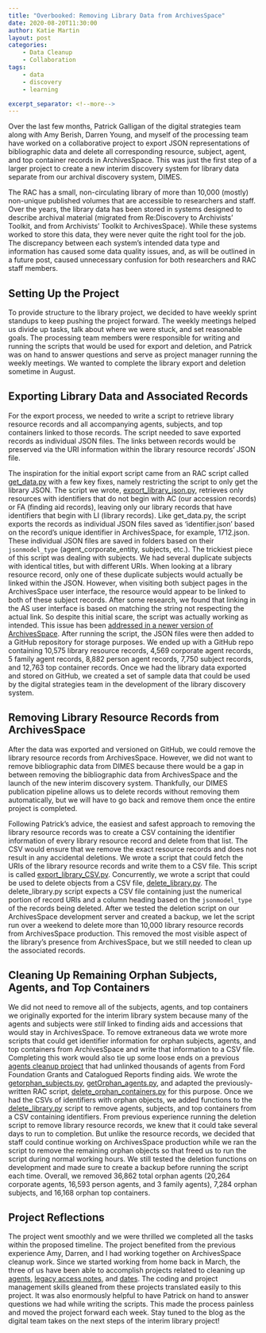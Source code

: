 ```yaml
---
title: "Overbooked: Removing Library Data from ArchivesSpace"
date: 2020-08-20T11:30:00
author: Katie Martin
layout: post
categories:
    - Data Cleanup
    - Collaboration
tags:
    - data
    - discovery
    - learning

excerpt_separator: <!--more-->
---
```


Over the last few months, Patrick Galligan of the digital strategies team along with Amy Berish, Darren Young, and myself of the processing team have worked on a collaborative project to export JSON representations of bibliographic data and delete all corresponding resource, subject, agent, and top container records in ArchivesSpace. This was just the first step of a larger project to create a new interim discovery system for library data separate from our archival discovery system, DIMES.

 <!--more-->

The RAC has a small, non-circulating library of more than 10,000 (mostly) non-unique published volumes that are accessible to researchers and staff. Over the years, the library data has been stored in systems designed to describe archival material (migrated from Re:Discovery to Archivists’ Toolkit, and from Archivists’ Toolkit to ArchivesSpace). While these systems worked to store this data, they were never quite the right tool for the job. The discrepancy between each system’s intended data type and information has caused some data quality issues, and, as will be outlined in a future post, caused unnecessary confusion for both researchers and RAC staff members.

## Setting Up the Project

To provide structure to the library project, we decided to have weekly sprint standups to keep pushing the project forward. The weekly meetings helped us divide up tasks, talk about where we were stuck, and set reasonable goals. The processing team members were responsible for writing and running the scripts that would be used for export and deletion, and Patrick was on hand to answer questions and serve as project manager running the weekly meetings. We wanted to complete the library export and deletion sometime in August.

## Exporting Library Data and Associated Records

For the export process, we needed to write a script to retrieve library resource records and all accompanying agents, subjects, and top containers linked to those records. The script needed to save exported records as individual JSON files. The links between records would be preserved via the URI information within the library resource records’ JSON file.

The inspiration for the initial export script came from an RAC script called [get_data.py](https://github.com/RockefellerArchiveCenter/scripts/blob/base/archivessnake/get_data.py) with a few key fixes, namely restricting the script to only get the library JSON. The script we wrote, [export_library_json.py](https://github.com/RockefellerArchiveCenter/scripts/blob/base/archivessnake/export_library_json.py), retrieves only resources with identifiers that do not begin with AC (our accession records) or FA (finding aid records), leaving only our library records that have identifiers that begin with LI (library records).  Like get_data.py, the script exports the records as individual JSON files saved as ‘identifier.json’ based on the record’s unique identifier in ArchivesSpace, for example, 1712.json. These individual JSON files are saved in folders based on their `jsonmodel_type` (agent_corporate_entity, subjects, etc.). The trickiest piece of this script was dealing with subjects. We had several duplicate subjects with identical titles, but with different URIs. When looking at a library resource record, only one of these duplicate subjects would actually be linked within the JSON. However, when visiting both subject pages in the ArchivesSpace user interface, the resource would appear to be linked to both of these subject records. After some research, we found that linking in the AS user interface is based on matching the string not respecting the actual link. So despite this initial scare, the script was actually working as intended. This issue has been [addressed in a newer version of ArchivesSpace](https://github.com/archivesspace/archivesspace/pull/1789). After running the script, the JSON files were then added to a GitHub repository for storage purposes. We ended up with a GitHub repo containing 10,575 library resource records, 4,569 corporate agent records, 5 family agent records, 8,882 person agent records, 7,750 subject records, and 12,763 top container records. Once we had the library data exported and stored on GitHub, we created a set of sample data that could be used by the digital strategies team in the development of the library discovery system.

## Removing Library Resource Records from ArchivesSpace

After the data was exported and versioned on GitHub, we could remove the library resource records from ArchivesSpace. However, we did not want to remove bibliographic data from DIMES because there would be a gap in between removing the bibliographic data from ArchivesSpace and the launch of the new interim discovery system. Thankfully, our DIMES publication pipeline allows us to delete records without removing them automatically, but we will have to go back and remove them once the entire project is completed.

Following Patrick’s advice, the easiest and safest approach to removing the library resource records was to create a CSV containing the identifier information of every library resource record and delete from that list. The CSV would ensure that we remove the exact resource records and does not result in any accidental deletions. We wrote a script that could fetch the URIs of the library resource records and write them to a CSV file. This script is called [export_library_CSV.py](https://github.com/RockefellerArchiveCenter/scripts/blob/base/archivessnake/export_library_csv.py). Concurrently, we wrote a script that could be used to delete objects from a CSV file, [delete_library.py](https://github.com/RockefellerArchiveCenter/scripts/blob/base/archivessnake/delete_library.py). The delete_library.py script expects a CSV file containing just the numerical portion of record URIs and a column heading based on the `jsonmodel_type` of the records being deleted. After we tested the deletion script on our ArchivesSpace development server and created a backup, we let the script run over a weekend to delete more than 10,000 library resource records from ArchivesSpace production. This removed the most visible aspect of the library’s presence from ArchivesSpace, but we still needed to clean up the associated records.

## Cleaning Up Remaining Orphan Subjects, Agents, and Top Containers

We did not need to remove all of the subjects, agents, and top containers we originally exported for the interim library system because many of the agents and subjects were *still* linked to finding aids and accessions that would stay in ArchivesSpace. To remove extraneous data we  wrote more scripts that could get identifier information for orphan subjects, agents, and top containers from ArchivesSpace and write that information to a CSV file. Completing this work would also tie up some loose ends on a previous [agents cleanup project](https://blog.rockarch.org/archivesspace-cleanup-agents) that had unlinked thousands of agents from Ford Foundation Grants and Catalogued Reports finding aids. We wrote the [getorphan_subjects.py](https://github.com/RockefellerArchiveCenter/scripts/blob/base/archivessnake/getorphan_subjects.py), [getOrphan_agents.py](https://github.com/RockefellerArchiveCenter/scripts/blob/base/archivessnake/getOrphan_agents.py), and adapted the previously-written RAC script, [delete_orphan_containers.py](https://github.com/RockefellerArchiveCenter/scripts/blob/base/archivessnake/delete_orphan_containers.py) for this purpose. Once we had the CSVs of identifiers with orphan objects, we added functions to the [delete_library.py](https://github.com/RockefellerArchiveCenter/scripts/blob/base/archivessnake/delete_library.py) script to remove agents, subjects, and top containers from a CSV containing identifiers. From previous experience running the deletion script to remove library resource records, we knew that it could take several days to run to completion. But unlike the resource records, we decided that staff could continue working on ArchivesSpace production while we ran the script to remove the remaining orphan objects so that freed us to run the script during normal working hours. We still tested the deletion functions on development and made sure to create a backup before running the script each time. Overall, we removed 36,862 total orphan agents (20,264 corporate agents, 16,593 person agents, and 3 family agents), 7,284 orphan subjects, and 16,168 orphan top containers.

## Project Reflections

The project went smoothly and we were thrilled we completed all the tasks within the proposed timeline. The project benefited from the previous experience Amy, Darren, and I had working together on ArchivesSpace cleanup work. Since we started working from home back in March, the three of us have been able to accomplish projects related to cleaning up [agents](https://blog.rockarch.org/archivesspace-cleanup-agents), [legacy access notes](https://blog.rockarch.org/archivesspace-cleanup-notes), and [dates](https://blog.rockarch.org/archivesspace-cleanup-dates). The coding and project management skills gleaned from these projects translated easily to this project. It was also enormously helpful to have Patrick on hand to answer questions we had while writing the scripts. This made the process painless and moved the project forward each week. Stay tuned to the blog as the digital team takes on the next steps of the interim library project!
